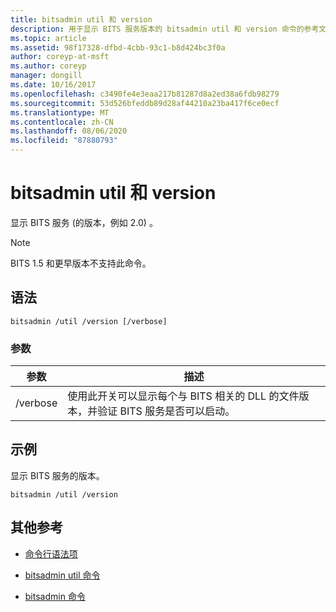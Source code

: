 ```yaml
---
title: bitsadmin util 和 version
description: 用于显示 BITS 服务版本的 bitsadmin util 和 version 命令的参考文章。
ms.topic: article
ms.assetid: 98f17328-dfbd-4cbb-93c1-b8d424bc3f0a
author: coreyp-at-msft
ms.author: coreyp
manager: dongill
ms.date: 10/16/2017
ms.openlocfilehash: c3490fe4e3eaa217b81287d8a2ed38a6fdb98279
ms.sourcegitcommit: 53d526bfeddb89d28af44210a23ba417f6ce0ecf
ms.translationtype: MT
ms.contentlocale: zh-CN
ms.lasthandoff: 08/06/2020
ms.locfileid: "87880793"
---
```

# <a name="bitsadmin-util-and-version"></a>bitsadmin util 和 version

显示 BITS 服务 (的版本，例如 2.0) 。

> [!NOTE]
> BITS 1.5 和更早版本不支持此命令。

## <a name="syntax"></a>语法

```
bitsadmin /util /version [/verbose]
```

### <a name="parameters"></a>参数

| 参数 | 描述 |
| --------- | ----------- |
| /verbose | 使用此开关可以显示每个与 BITS 相关的 DLL 的文件版本，并验证 BITS 服务是否可以启动。|

## <a name="examples"></a>示例

显示 BITS 服务的版本。

```
bitsadmin /util /version
```

## <a name="additional-references"></a>其他参考

- [命令行语法项](command-line-syntax-key.md)

- [bitsadmin util 命令](bitsadmin-util.md)

- [bitsadmin 命令](bitsadmin.md)
